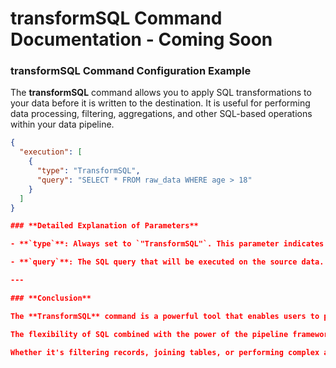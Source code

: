 # transformSQL Command Documentation - Coming Soon

### **transformSQL Command Configuration Example**

The **transformSQL** command allows you to apply SQL transformations to your data before it is written to the destination. It is useful for performing data processing, filtering, aggregations, and other SQL-based operations within your data pipeline.

```json
{
  "execution": [
    {
      "type": "TransformSQL",
      "query": "SELECT * FROM raw_data WHERE age > 18"
    }
  ]
}

### **Detailed Explanation of Parameters**

- **`type`**: Always set to `"TransformSQL"`. This parameter indicates that the command is executing a SQL transformation. It is used to identify the command type within the pipeline configuration.

- **`query`**: The SQL query that will be executed on the source data. This query can contain all valid SQL operations such as `SELECT`, `WHERE`, `JOIN`, `GROUP BY`, and other SQL constructs. It is the core of the transformation and allows you to filter, aggregate, or manipulate the data before it is written to the destination. It can also be a file and provide file for sql statement

---

### **Conclusion**

The **TransformSQL** command is a powerful tool that enables users to perform SQL-based transformations on data within a pipeline. It provides an easy-to-use interface for applying filters, aggregations, and other transformations using SQL queries, and the results can be stored in a designated destination. This allows data engineers to manage and manipulate data efficiently before it reaches its final destination.

The flexibility of SQL combined with the power of the pipeline framework makes **TransformSQL** an essential component for complex data workflows. By leveraging SQL, users can write complex transformations in a familiar and scalable manner, ensuring data quality and enabling the right processing logic for their applications.

Whether it's filtering records, joining tables, or performing complex aggregations, the **TransformSQL** command simplifies the integration of SQL-based logic within the data pipeline, making it an indispensable tool for data transformation.
